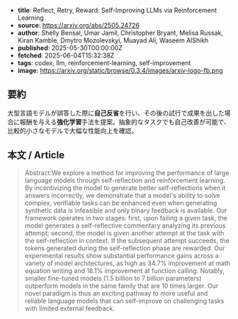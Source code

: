 <!-- metadata -->
- **title**: Reflect, Retry, Reward: Self-Improving LLMs via Reinforcement Learning
- **source**: https://arxiv.org/abs/2505.24726
- **author**: Shelly Bensal, Umar Jamil, Christopher Bryant, Melisa Russak, Kiran Kamble, Dmytro Mozolevskyi, Muayad Ali, Waseem AlShikh
- **published**: 2025-05-30T00:00:00Z
- **fetched**: 2025-06-04T15:32:38Z
- **tags**: codex, llm, reinforcement-learning, self-improvement
- **image**: https://arxiv.org/static/browse/0.3.4/images/arxiv-logo-fb.png

## 要約
大型言語モデルが誤答した際に**自己反省**を行い、その後の試行で成果を出した場合に報酬を与える**強化学習**手法を提案。抽象的なタスクでも自己改善が可能で、比較的小さなモデルで大幅な性能向上を確認。

## 本文 / Article
> Abstract:We explore a method for improving the performance of large language models through self-reflection and reinforcement learning. By incentivizing the model to generate better self-reflections when it answers incorrectly, we demonstrate that a model's ability to solve complex, verifiable tasks can be enhanced even when generating synthetic data is infeasible and only binary feedback is available. Our framework operates in two stages: first, upon failing a given task, the model generates a self-reflective commentary analyzing its previous attempt; second, the model is given another attempt at the task with the self-reflection in context. If the subsequent attempt succeeds, the tokens generated during the self-reflection phase are rewarded. Our experimental results show substantial performance gains across a variety of model architectures, as high as 34.7% improvement at math equation writing and 18.1% improvement at function calling. Notably, smaller fine-tuned models (1.5 billion to 7 billion parameters) outperform models in the same family that are 10 times larger. Our novel paradigm is thus an exciting pathway to more useful and reliable language models that can self-improve on challenging tasks with limited external feedback.
